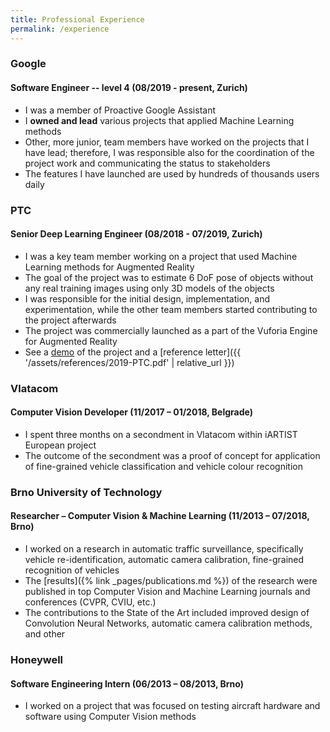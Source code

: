 ```yaml
---
title: Professional Experience
permalink: /experience
---
```


### Google
#### Software Engineer -- level 4 <span class="time-span">(08/2019 - present, Zurich)</span>
 - I was a member of Proactive Google Assistant
 - I **owned and lead** various projects that applied Machine Learning methods
 - Other, more junior, team members have worked on the projects that I have lead; therefore, I was responsible also for the coordination of the project work and communicating the status to stakeholders
 - The features I have launched are used by hundreds of thousands users daily


### PTC
#### Senior Deep Learning Engineer <span class="time-span">(08/2018 - 07/2019, Zurich)</span>
   - I was a key team member working on a project that used Machine Learning methods for Augmented Reality
   - The goal of the project was to estimate 6 DoF pose of objects without any real training images using only 3D models of the objects
   - I was responsible for the initial design, implementation, and experimentation, while the other team members started contributing to the project afterwards
   - The project was commercially launched as a part of the Vuforia Engine for Augmented Reality
   - See a [demo](https://youtu.be/GU7x_cQ7m2w) of the project and a [reference letter]({{ '/assets/references/2019-PTC.pdf' | relative_url }})

### Vlatacom
#### Computer Vision Developer <span class="time-span">(11/2017 – 01/2018, Belgrade)</span>
   - I spent three months on a secondment in Vlatacom within iARTIST European project
   - The outcome of the secondment was a proof of concept for application of fine-grained vehicle classification and vehicle colour recognition

### Brno University of Technology
#### Researcher – Computer Vision & Machine Learning <span class="time-span">(11/2013 – 07/2018, Brno)</span> 
   - I worked on a research in automatic traffic surveillance, specifically vehicle re-identification, automatic camera calibration, fine-grained recognition of vehicles
   - The [results]({% link _pages/publications.md %}) of the research were published in top Computer Vision and Machine Learning journals and conferences (CVPR, CVIU, etc.)  
   - The contributions to the State of the Art included improved design of Convolution Neural Networks, automatic camera calibration methods, and other

### Honeywell
#### Software Engineering Intern <span class="time-span">(06/2013 – 08/2013, Brno)</span>
   - I worked on a project that was focused on testing aircraft hardware and software using Computer Vision methods
 

